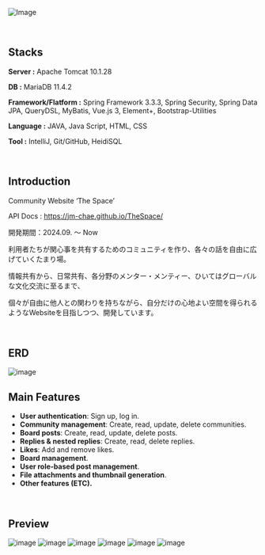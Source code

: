 ![Image](https://github.com/user-attachments/assets/8c8bfcde-4472-4f60-bb57-b1ef8d7e228a)

<br>

Stacks
---

**Server :** Apache Tomcat 10.1.28 

**DB :** MariaDB 11.4.2

**Framework/Flatform :** Spring Framework 3.3.3, Spring Security, Spring Data JPA, QueryDSL, MyBatis, Vue.js 3, Element+, Bootstrap-Utilities 

**Language :** JAVA, Java Script, HTML, CSS

**Tool :** IntelliJ, Git/GitHub, HeidiSQL

<br>

Introduction
---

Community Website ‘The Space’

API Docs : https://jm-chae.github.io/TheSpace/

開発期間：2024.09. ～ Now

利用者たちが関心事を共有するためのコミュニティを作り、各々の話を自由に広げていくたまり場。

情報共有から、日常共有、各分野のメンター・メンティー、ひいてはグローバルな文化交流に至るまで、

個々が自由に他人との関わりを持ちながら、自分だけの心地よい空間を得られるようなWebsiteを目指しつつ、開発しています。

<br>

ERD
---
![image](https://github.com/user-attachments/assets/5ac897ee-b476-4b47-858c-a439f20fc23d)

Main Features
---
- **User authentication**: Sign up, log in.  
- **Community management**: Create, read, update, delete communities.  
- **Board posts**: Create, read, update, delete posts.  
- **Replies & nested replies**: Create, read, delete replies.  
- **Likes**: Add and remove likes.  
- **Board management**.  
- **User role-based post management**.  
- **File attachments and thumbnail generation**.  
- **Other features (ETC).**  

<br>

Preview
---

![image](https://github.com/user-attachments/assets/2e0b871b-476d-46b1-9658-fec64ec68e4f)
![image](https://github.com/user-attachments/assets/297b1327-6508-4a51-9b1b-029b0ad84496)
![image](https://github.com/user-attachments/assets/59924917-dfde-4534-ac49-d2c83ca2faa4)
![image](https://github.com/user-attachments/assets/ef81f588-6c3a-45ed-b00e-bdf05ff1d5ae)
![image](https://github.com/user-attachments/assets/738f3e90-343d-4214-9917-04d51fb5ea75)
![image](https://github.com/user-attachments/assets/6dbf07f2-d977-46c5-b90d-d194953856ff)

